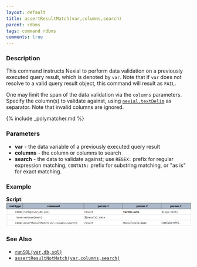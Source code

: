 ```yaml
---
layout: default
title: assertResultMatch(var,columns,search)
parent: rdbms
tags: command rdbms
comments: true
---
```



### Description
This command instructs Nexial to perform data validation on a previously executed query result, which is denoted by
`var`. Note that if `var` does not resolve to a valid query result object, this command will result as `FAIL`.

One may limit the span of the data validation via the `columns` parameters. Specify the column(s) to validate against,
using [`nexial.textDelim`](../../systemvars/index#nexial.textDelim) as separator. Note that invalid columns are ignored.

{% include _polymatcher.md %}

### Parameters
- **var** - the data variable of a previously executed query result
- **columns** - the column or columns to search
- **search** - the data to validate against; use `REGEX:` prefix for regular expression matching, `CONTAIN:` prefix for
  substring matching, or "as is" for exact matching.


### Example
**Script**:<br/>
![](image/assertResultMatch_01.png)


### See Also
- [`runSQL(var,db,sql)`](runSQL(var,db,sql))
- [`assertResultNotMatch(var,columns,search)`](assertResultNotMatch(var,columns,search))
